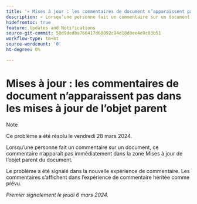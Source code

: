 ```yaml
---
title: '« Mises à jour : les commentaires de document n’apparaissent pas dans les mises à jour de l’objet parent »'
description: « Lorsqu’une personne fait un commentaire sur un document, ce commentaire n’apparaît pas immédiatement dans la zone Mises à jour de l’objet parent du document. »
hidefromtoc: true
feature: Updates and Notifications
source-git-commit: 58d9dedba766417d68892c94d18d0ee4e9c03b51
workflow-type: tm+mt
source-wordcount: '0'
ht-degree: 0%

---
```



# Mises à jour : les commentaires de document n’apparaissent pas dans les mises à jour de l’objet parent

>[!NOTE]
>
>Ce problème a été résolu le vendredi 28 mars 2024.

<!--WF, WFP-->

Lorsqu’une personne fait un commentaire sur un document, ce commentaire n’apparaît pas immédiatement dans la zone Mises à jour de l’objet parent du document.

Le problème a été signalé dans la nouvelle expérience de commentaire. Les commentaires s’affichent dans l’expérience de commentaire héritée comme prévu.

_Premier signalement le jeudi 6 mars 2024._
